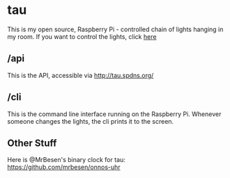 # tau
This is my open source, Raspberry Pi - controlled chain of lights hanging in my room.
If you want to control the lights, click [here](https://onno-eberhard.appspot.com/tau)

## /api
This is the API, accessible via http://tau.spdns.org/

## /cli
This is the command line interface running on the Raspberry Pi. Whenever someone changes the lights, the cli prints it to the screen.

## Other Stuff
Here is @MrBesen's binary clock for tau: https://github.com/mrbesen/onnos-uhr
